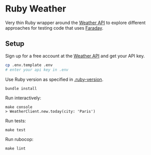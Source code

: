 # Ruby Weather

Very thin Ruby wrapper around the [Weather API](https://www.weatherapi.com/docs/) to explore different approaches for testing code that uses [Faraday](https://lostisland.github.io/faraday/usage/).

## Setup

Sign up for a free account at the [Weather API](https://www.weatherapi.com/) and get your API key.

```bash
cp .env.template .env
# enter your api key in .env
```

Use Ruby version as specified in [.ruby-version](./.ruby-version).

```
bundle install
```

Run interactively:

```
make console
> WeatherClient.new.today(city: 'Paris')
```

Run tests:

```
make test
```

Run rubocop:

```
make lint
```
